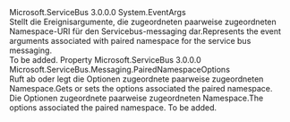 <Type Name="PairedNamespaceEventArgs" FullName="Microsoft.ServiceBus.Messaging.PairedNamespaceEventArgs">
  <TypeSignature Language="C#" Value="public class PairedNamespaceEventArgs : EventArgs" />
  <TypeSignature Language="ILAsm" Value=".class public auto ansi beforefieldinit PairedNamespaceEventArgs extends System.EventArgs" />
  <TypeSignature Language="DocId" Value="T:Microsoft.ServiceBus.Messaging.PairedNamespaceEventArgs" />
  <TypeSignature Language="VB.NET" Value="Public Class PairedNamespaceEventArgs&#xA;Inherits EventArgs" />
  <TypeSignature Language="F#" Value="type PairedNamespaceEventArgs = class&#xA;    inherit EventArgs" />
  <AssemblyInfo>
    <AssemblyName>Microsoft.ServiceBus</AssemblyName>
    <AssemblyVersion>3.0.0.0</AssemblyVersion>
  </AssemblyInfo>
  <Base>
    <BaseTypeName>System.EventArgs</BaseTypeName>
  </Base>
  <Interfaces />
  <Docs>
    <summary><span data-ttu-id="db1f0-101">Stellt die Ereignisargumente, die zugeordneten paarweise zugeordneten Namespace-URI für den Servicebus-messaging dar.</span><span class="sxs-lookup"><span data-stu-id="db1f0-101">Represents the event arguments associated with paired namespace for the service bus messaging.</span></span></summary>
    <remarks>To be added.</remarks>
  </Docs>
  <Members>
    <Member MemberName="Options">
      <MemberSignature Language="C#" Value="public Microsoft.ServiceBus.Messaging.PairedNamespaceOptions Options { get; }" />
      <MemberSignature Language="ILAsm" Value=".property instance class Microsoft.ServiceBus.Messaging.PairedNamespaceOptions Options" />
      <MemberSignature Language="DocId" Value="P:Microsoft.ServiceBus.Messaging.PairedNamespaceEventArgs.Options" />
      <MemberSignature Language="VB.NET" Value="Public ReadOnly Property Options As PairedNamespaceOptions" />
      <MemberSignature Language="F#" Value="member this.Options : Microsoft.ServiceBus.Messaging.PairedNamespaceOptions" Usage="Microsoft.ServiceBus.Messaging.PairedNamespaceEventArgs.Options" />
      <MemberType>Property</MemberType>
      <AssemblyInfo>
        <AssemblyName>Microsoft.ServiceBus</AssemblyName>
        <AssemblyVersion>3.0.0.0</AssemblyVersion>
      </AssemblyInfo>
      <ReturnValue>
        <ReturnType>Microsoft.ServiceBus.Messaging.PairedNamespaceOptions</ReturnType>
      </ReturnValue>
      <Docs>
        <summary><span data-ttu-id="db1f0-102">Ruft ab oder legt die Optionen zugeordnete paarweise zugeordneten Namespace.</span><span class="sxs-lookup"><span data-stu-id="db1f0-102">Gets or sets the options associated the paired namespace.</span></span></summary>
        <value><span data-ttu-id="db1f0-103">Die Optionen zugeordnete paarweise zugeordneten Namespace.</span><span class="sxs-lookup"><span data-stu-id="db1f0-103">The options associated the paired namespace.</span></span></value>
        <remarks>To be added.</remarks>
      </Docs>
    </Member>
  </Members>
</Type>